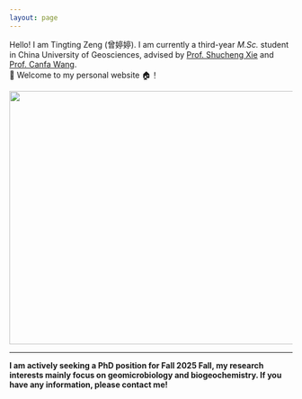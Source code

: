 ```yaml
---
layout: page
---
```

Hello! I am Tingting Zeng (曾婷婷). I am currently a third-year *M.Sc.* student in China University of Geosciences, advised by [Prof. Shucheng Xie](https://scholar.google.cz/citations?user=kEgwUUkAAAAJ&hl=zh-CN&oi=ao) and  [Prof. Canfa Wang](https://scholar.google.cz/citations?user=exEQRIsAAAAJ&hl=zh-CN&oi=ao). 
<br>
🤗 Welcome to my personal website 🏠️！
<br>

<img src="https://Ting-ttZeng.github.io/TING2.jpg" class="left" width="600" height="450">

---
**I am actively seeking a PhD position for Fall 2025 Fall, my research interests mainly focus on geomicrobiology and biogeochemistry. If you have any information, please contact me!**